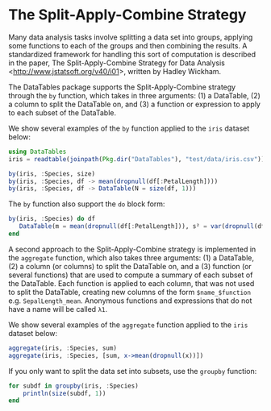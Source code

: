 # The Split-Apply-Combine Strategy

Many data analysis tasks involve splitting a data set into groups, applying some functions to each of the groups and then combining the results. A standardized framework for handling this sort of computation is described in the paper, The Split-Apply-Combine Strategy for Data Analysis \<<http://www.jstatsoft.org/v40/i01>\>, written by Hadley Wickham.

The DataTables package supports the Split-Apply-Combine strategy through the `by` function, which takes in three arguments: (1) a DataTable, (2) a column to split the DataTable on, and (3) a function or expression to apply to each subset of the DataTable.

We show several examples of the `by` function applied to the `iris` dataset below:

```julia
using DataTables
iris = readtable(joinpath(Pkg.dir("DataTables"), "test/data/iris.csv"))

by(iris, :Species, size)
by(iris, :Species, df -> mean(dropnull(df[:PetalLength])))
by(iris, :Species, df -> DataTable(N = size(df, 1)))
```

The `by` function also support the `do` block form:

```julia
by(iris, :Species) do df
   DataTable(m = mean(dropnull(df[:PetalLength])), s² = var(dropnull(df[:PetalLength])))
end
```

A second approach to the Split-Apply-Combine strategy is implemented in the `aggregate` function, which also takes three arguments: (1) a DataTable, (2) a column (or columns) to split the DataTable on, and a (3) function (or several functions) that are used to compute a summary of each subset of the DataTable. Each function is applied to each column, that was not used to split the DataTable, creating new columns of the form `$name_$function` e.g. `SepalLength_mean`. Anonymous functions and expressions that do not have a name will be called `λ1`.

We show several examples of the `aggregate` function applied to the `iris` dataset below:

```julia
aggregate(iris, :Species, sum)
aggregate(iris, :Species, [sum, x->mean(dropnull(x))])
```

If you only want to split the data set into subsets, use the `groupby` function:

```julia
for subdf in groupby(iris, :Species)
    println(size(subdf, 1))
end
```
